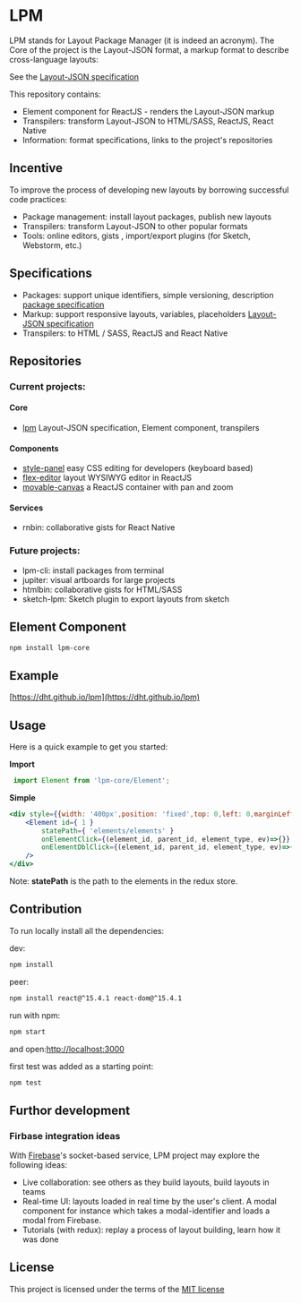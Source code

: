 # LPM

LPM stands for Layout Package Manager (it is indeed an acronym). 
The Core of the project is the Layout-JSON format, a markup format to describe cross-language layouts:
 
 See the [Layout-JSON specification](https://github.com/dht/lpm/blob/master/specifications/element.md)

This repository contains:
 - Element component for ReactJS -  renders the Layout-JSON markup
 - Transpilers: transform Layout-JSON to HTML/SASS, ReactJS, React Native
 - Information: format specifications, links to the project's repositories
 
## Incentive

To improve the process of developing new layouts by borrowing successful code practices:
- Package management: install layout packages, publish new layouts
- Transpilers: transform Layout-JSON to other popular formats
- Tools: online editors, gists , import/export plugins (for Sketch,  Webstorm, etc.)

## Specifications
- Packages: support unique identifiers, simple versioning, description [package specification](https://github.com/dht/lpm/blob/master/specifications/package.md)
- Markup: support responsive layouts, variables, placeholders [Layout-JSON specification](https://github.com/dht/lpm/blob/master/specifications/element.md) 
- Transpilers: to HTML / SASS, ReactJS and React Native 

## Repositories
### Current projects:

#### Core
- [lpm](https://github.com/dht/lpm) Layout-JSON specification, Element component, transpilers

#### Components
- [style-panel](https://github.com/dht/style-panel) easy CSS editing for developers (keyboard based)
- [flex-editor](https://github.com/dht/flex-editor) layout WYSIWYG editor in ReactJS
- [movable-canvas](https://github.com/dht/movable-canvas) a ReactJS container with pan and zoom

#### Services
- rnbin: collaborative gists for React Native

### Future projects:
- lpm-cli: install packages from terminal
- jupiter: visual artboards for large projects
- htmlbin: collaborative gists for HTML/SASS
- sketch-lpm: Sketch plugin to export layouts from sketch


## Element Component

```sh
npm install lpm-core
```

## Example
[https://dht.github.io/lpm](https://dht.github.io/lpm)

## Usage

Here is a quick example to get you started:

**Import**
```jsx
 import Element from 'lpm-core/Element';
```

**Simple**
```jsx 
<div style={{width: '400px',position: 'fixed',top: 0,left: 0,marginLeft: '60px',zIndex: 999,backgroundColor: 'white',boxShadow: '0 0 5px rgba(0,0,0,0.1)',borderRadius: '1px'}}>
    <Element id={ 1 }
        statePath={ 'elements/elements' }
        onElementClick={(element_id, parent_id, element_type, ev)=>{}}
        onElementDblClick={(element_id, parent_id, element_type, ev)=>{}}
    />
</div>
```

Note: **statePath** is the path to the elements in the redux store.

## Contribution
To run locally install all the dependencies:

dev:
```sh
npm install
```

peer:
```sh
npm install react@^15.4.1 react-dom@^15.4.1
```

run with npm:
```sh
npm start
```
and open:[http://localhost:3000](http://localhost:3000)

first test was added as a starting point:
```sh
npm test
```

## Furthor development

### Firbase integration ideas
With [Firebase](https://firebase.google.com/)'s socket-based service, LPM project may explore the following ideas:
  - Live collaboration: see others as they build layouts, build layouts in teams
  - Real-time UI: layouts loaded in real time by the user's client. A modal component for instance which takes a modal-identifier and loads a modal from Firebase. 
  - Tutorials (with redux): replay a process of layout building, learn how it was done

## License
This project is licensed under the terms of the
[MIT license](https://github.com/dht/lpm/blob/master/LICENSE)
